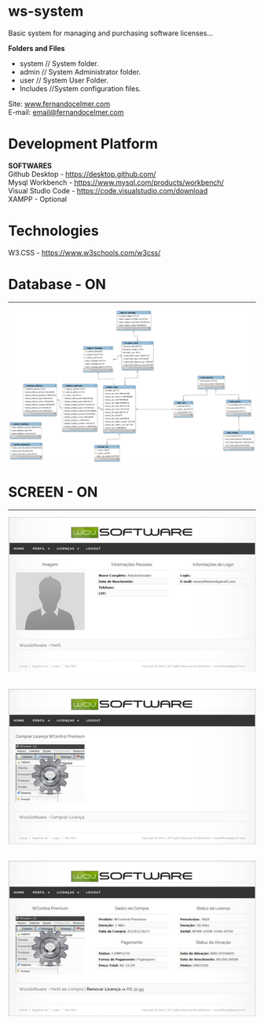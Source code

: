 # ws-system

Basic system for managing and purchasing software licenses...

<p><b>Folders and Files</b></p>
<ul>
  <li>system // System folder.</li>
  <li>admin // System Administrator folder.</li>
  <li>user // System User Folder.</li>
  <li>Includes //System configuration files.</li>
</ul>

Site: www.fernandocelmer.com
</br>
E-mail: email@fernandocelmer.com

# Development Platform
<b>SOFTWARES</b><br>
Github Desktop - https://desktop.github.com/ <br>
Mysql Workbench - https://www.mysql.com/products/workbench/ <br>
Visual Studio Code - https://code.visualstudio.com/download <br>
XAMPP - Optional

# Technologies
W3.CSS - https://www.w3schools.com/w3css/ <br> 


# Database - ON
________________________________
<img src="https://github.com/FernandoCelmer/ws-system/blob/master/DataBase/db_system.png?raw=true"></p>

# SCREEN - ON 
________________________________
<img src="https://github.com/FernandoCelmer/ws-system/blob/master/Design/ws-system_01.jpg?raw=true"></p>
<br>
<img src="https://github.com/FernandoCelmer/ws-system/blob/master/Design/ws-system_02.jpg?raw=true"></p>
<br>
<img src="https://github.com/FernandoCelmer/ws-system/blob/master/Design/ws-system_03.jpg?raw=true"></p>
